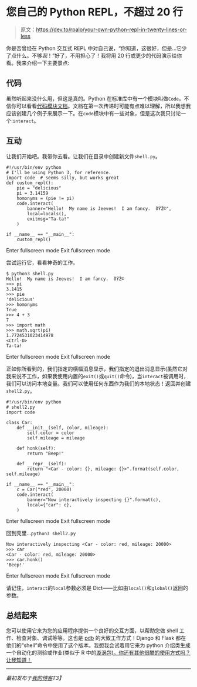 # 您自己的 Python REPL，不超过 20 行

> 原文：<https://dev.to/rpalo/your-own-python-repl-in-twenty-lines-or-less>

你是否曾经在 Python 交互式 REPL 中对自己说，“你知道，这很好，但是...它少了点什么。不够*我*！”好了，不用担心了！我将用 20 行或更少的代码演示给你看。我来介绍一下主要景点:

## 代码

虽然听起来没什么用，但这是真的。Python 在标准库中有一个模块叫做`Code`。不信你可以看看[代码模块文档](https://docs.python.org/3/library/code.html)。文档在第一次传递时可能有点难以理解，所以我想我应该创建几个例子来展示一下。在`code`模块中有一些对象，但是这次我只讨论一个:`interact`。

## 互动

让我们开始吧。我带你去看。让我们在目录中创建新文件`shell.py`。

```
#!/usr/bin/env python
# I'll be using Python 3, for reference. 
import code  # seems silly, but works great 
def custom_repl():
    pie = "delicious"
    pi = 3.14159
    homonyms = (pie != pi)
    code.interact(
        banner="Hello!  My name is Jeeves!  I am fancy.  ðŸŽ©",
        local=locals(),
        exitmsg="Ta-ta!"
    )

if __name__ == "__main__":
    custom_repl() 
```

Enter fullscreen mode Exit fullscreen mode

尝试运行它，看看神奇的工作。

```
$ python3 shell.py
Hello!  My name is Jeeves!  I am fancy.  ðŸŽ©
>>> pi
3.1415
>>> pie
'delicious'
>>> homonyms
True
>>> 4 + 3
7
>>> import math
>>> math.sqrt(pi)
1.7724531023414978
<Ctrl-D>
Ta-ta! 
```

Enter fullscreen mode Exit fullscreen mode

正如你所看到的，我们指定的横幅消息显示，我们指定的退出消息显示(虽然它对我来说不工作，如果我使用内置的`exit()`或`quit()`命令)，当`interact`被调用时，我们可以访问本地变量。我们可以使用任何东西作为我们的本地状态！返回并创建`shell2.py`。

```
#!/usr/bin/env python
# shell2.py 
import code

class Car:
    def __init__(self, color, mileage):
        self.color = color
        self.mileage = mileage

    def honk(self):
        return "Beep!"

    def __repr__(self):
        return "<Car - color: {}, mileage: {}>".format(self.color, self.mileage)

if __name__ == "__main__":
    c = Car("red", 20000)
    code.interact(
        banner="Now interactively inspecting {}".format(c),
        local={"car": c},
    ) 
```

Enter fullscreen mode Exit fullscreen mode

回到壳里...`python3 shell2.py`

```
Now interactively inspecting <Car - color: red, mileage: 20000>
>>> car
<Car - color: red, mileage: 20000>
>>> car.honk()
'Beep!' 
```

Enter fullscreen mode Exit fullscreen mode

请记住，`interact`的`local`参数必须是 Dict——比如由`local()`和`global()`返回的参数。

## 总结起来

您可以使用它来为您的应用程序提供一个良好的交互方面，以帮助您做 shell 工作、检查对象、调试等等。这也是 [pdb](https://docs.python.org/3/library/pdb.html) 的大致工作方式！Django 和 Flask 都在他们的“shell”命令中使用了这个版本。我想我会试着用它来为 python 介绍类生成一个自动化的测验或作业(类似于 R 中的[漩涡包)。你还有其他很酷的使用方式吗？让我知道！](https://www.youtube.com/watch?v=McoHQIxJd-o)

* * *

*最初发布于[我的博客](http://assertnotmagic.com)T3】*